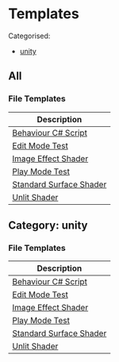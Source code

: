 # Templates

Categorised:

* [unity](#unity)

## All

### File Templates

Description |
------------|
[Behaviour C# Script](File/MonoBehaviour.md) |
[Edit Mode Test](File/EditModeTest.md) |
[Image Effect Shader](File/ImageEffectShader.md) |
[Play Mode Test](File/PlayModeTest.md) |
[Standard Surface Shader](File/StandardSurfaceShader.md) |
[Unlit Shader](File/UnlitShader.md) |

<a name="unity"></a>
## Category: unity

### File Templates

Description |
------------|
[Behaviour C# Script](File/MonoBehaviour.md) |
[Edit Mode Test](File/EditModeTest.md) |
[Image Effect Shader](File/ImageEffectShader.md) |
[Play Mode Test](File/PlayModeTest.md) |
[Standard Surface Shader](File/StandardSurfaceShader.md) |
[Unlit Shader](File/UnlitShader.md) |

